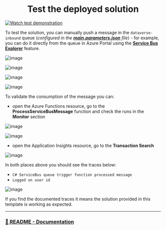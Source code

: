 <p align="center">
    <h1 align="center">
        Test the deployed solution
    </h1>
</p>

[![Watch test demonstration](https://i3.ytimg.com/vi/FkhUpgTQiUY/maxresdefault.jpg)](https://youtu.be/FkhUpgTQiUY)

To test the solution, you can manually push a message in the `dataverse-inbound` queue (_configured in the [**main.parameters.json**](./infra/main.parameters.json) file_) - for example, you can do it directly from the queue in Azure Portal using the [**Service Bus Explorer**](https://learn.microsoft.com/en-us/azure/service-bus-messaging/explorer) feature.

![image](https://user-images.githubusercontent.com/23240245/206925350-67e9676f-9048-4fe3-9d91-56c581e3e498.png)

![image](https://user-images.githubusercontent.com/23240245/206925370-1fd3710d-8768-4b59-8948-d33c18c1518f.png)

![image](https://user-images.githubusercontent.com/23240245/206925390-f41c234e-0b5b-4e9c-b784-671059d43c80.png)

![image](https://user-images.githubusercontent.com/23240245/206925407-0eb0fcf2-4396-4ba9-92c4-c5382061b35f.png)

To validate the consumption of the message you can:

- open the Azure Functions resource, go to the **ProcessServiceBusMessage** function and check the runs in the **Monitor** section

![image](https://user-images.githubusercontent.com/23240245/206925451-9941f3df-6485-443a-ae41-39fb662a87e1.png)

![image](https://user-images.githubusercontent.com/23240245/206925464-635b1be1-f476-42e0-ac32-2b034523e073.png)

- open the Application Insights resource, go to the **Transaction Search**

![image](https://user-images.githubusercontent.com/23240245/206925683-c1a78466-182d-496d-8b1a-01b3cd55e29c.png)

In both places above you should see the traces below:

- `C# ServiceBus queue trigger function processed message`
- `Logged on user id`

![image](https://user-images.githubusercontent.com/23240245/206925481-dbff2ad3-17f6-4ff6-b852-b2da97f005cc.png)

If you find the documented traces it means the solution provided in this template is working as expected.

---

### [🏡 README - Documentation](../README.md#-documentation)